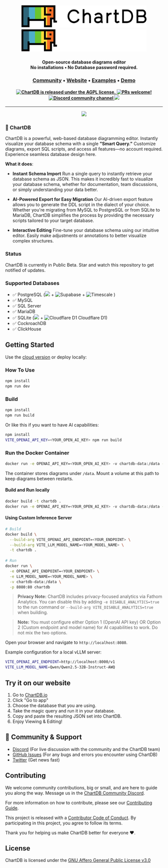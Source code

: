 <h1 align="center">
  <a href="https://chartdb.io#gh-light-mode-only">
    <img src="https://github.com/chartdb/chartdb/blob/main/src/assets/logo-light.png" width="400" height="70" alt="ChartDB">
  </a>
  <a href="https://chartdb.io##gh-dark-mode-only">
    <img src="https://github.com/chartdb/chartdb/blob/main/src/assets/logo-dark.png" width="400" height="70" alt="ChartDB">
  </a>
  <br>
</h1>

<p align="center">
  <b>Open-source database diagrams editor</b> <br />
  <b>No installations • No Database password required.</b> <br />
</p>

<h3 align="center">
  <a href="https://discord.gg/QeFwyWSKwC">Community</a>  &bull;
  <a href="https://www.chartdb.io?ref=github_readme">Website</a>  &bull;
  <a href="https://chartdb.io/templates?ref=github_readme">Examples</a>  &bull;
  <a href="https://app.chartdb.io?ref=github_readme">Demo</a>
</h3>

<h4 align="center">
  <a href="https://github.com/chartdb/chartdb?tab=AGPL-3.0-1-ov-file#readme">
    <img src="https://img.shields.io/github/license/chartdb/chartdb?color=blue" alt="ChartDB is released under the AGPL license." />
  </a>
  <a href="https://github.com/chartdb/chartdb/blob/main/CONTRIBUTING.md">
    <img src="https://img.shields.io/badge/PRs-Welcome-brightgreen" alt="PRs welcome!" />
  </a>
  <a href="https://discord.gg/QeFwyWSKwC">
    <img src="https://img.shields.io/discord/1277047413705670678?color=5865F2&label=Discord&logo=discord&logoColor=white" alt="Discord community channel" />
  </a>
  <a href="https://x.com/intent/follow?screen_name=jonathanfishner">
    <img src="https://img.shields.io/twitter/follow/jonathanfishner?style=social"/>
  </a>

</h4>

---

<p align="center">
  <img width='700px' src="./public/chartdb.png">
</p>

### 🎉 ChartDB

ChartDB is a powerful, web-based database diagramming editor.
Instantly visualize your database schema with a single **"Smart Query."** Customize diagrams, export SQL scripts, and access all features—no account required. Experience seamless database design here.

**What it does**:

- **Instant Schema Import**
  Run a single query to instantly retrieve your database schema as JSON. This makes it incredibly fast to visualize your database schema, whether for documentation, team discussions, or simply understanding your data better.

- **AI-Powered Export for Easy Migration**
  Our AI-driven export feature allows you to generate the DDL script in the dialect of your choice. Whether you're migrating from MySQL to PostgreSQL or from SQLite to MariaDB, ChartDB simplifies the process by providing the necessary scripts tailored to your target database.
- **Interactive Editing**
  Fine-tune your database schema using our intuitive editor. Easily make adjustments or annotations to better visualize complex structures.

### Status

ChartDB is currently in Public Beta. Star and watch this repository to get notified of updates.

### Supported Databases

- ✅ PostgreSQL (<img src="./src/assets/postgresql_logo_2.png" width="15"/> + <img src="./src/assets/supabase.png" alt="Supabase" width="15"/> + <img src="./src/assets/timescale.png" alt="Timescale" width="15"/> )
- ✅ MySQL
- ✅ SQL Server
- ✅ MariaDB
- ✅ SQLite (<img src="./src/assets/sqlite_logo_2.png" width="15"/> + <img src="./src/assets/cloudflare_d1.png" alt="Cloudflare D1" width="15"/> Cloudflare D1)
- ✅ CockroachDB
- ✅ ClickHouse

## Getting Started

Use the [cloud version](https://app.chartdb.io?ref=github_readme_2) or deploy locally:

### How To Use

```bash
npm install
npm run dev
```

### Build

```bash
npm install
npm run build
```

Or like this if you want to have AI capabilities:

```bash
npm install
VITE_OPENAI_API_KEY=<YOUR_OPEN_AI_KEY> npm run build
```

### Run the Docker Container

```bash
docker run -e OPENAI_API_KEY=<YOUR_OPEN_AI_KEY> -v chartdb-data:/data -p 8080:80 ghcr.io/chartdb/chartdb:latest
```

The container stores diagrams under `/data`. Mount a volume at this path to keep diagrams between restarts.

#### Build and Run locally

```bash
docker build -t chartdb .
docker run -e OPENAI_API_KEY=<YOUR_OPEN_AI_KEY> -v chartdb-data:/data -p 8080:80 chartdb
```

#### Using Custom Inference Server

```bash
# Build
docker build \
  --build-arg VITE_OPENAI_API_ENDPOINT=<YOUR_ENDPOINT> \
  --build-arg VITE_LLM_MODEL_NAME=<YOUR_MODEL_NAME> \
  -t chartdb .

# Run
docker run \
  -e OPENAI_API_ENDPOINT=<YOUR_ENDPOINT> \
  -e LLM_MODEL_NAME=<YOUR_MODEL_NAME> \
  -v chartdb-data:/data \
  -p 8080:80 chartdb
```

> **Privacy Note:** ChartDB includes privacy-focused analytics via Fathom Analytics. You can disable this by adding `-e DISABLE_ANALYTICS=true` to the run command or `--build-arg VITE_DISABLE_ANALYTICS=true` when building.

> **Note:** You must configure either Option 1 (OpenAI API key) OR Option 2 (Custom endpoint and model name) for AI capabilities to work. Do not mix the two options.

Open your browser and navigate to `http://localhost:8080`.

Example configuration for a local vLLM server:

```bash
VITE_OPENAI_API_ENDPOINT=http://localhost:8000/v1
VITE_LLM_MODEL_NAME=Qwen/Qwen2.5-32B-Instruct-AWQ
```

## Try it on our website

1. Go to [ChartDB.io](https://chartdb.io?ref=github_readme_2)
2. Click "Go to app"
3. Choose the database that you are using.
4. Take the magic query and run it in your database.
5. Copy and paste the resulting JSON set into ChartDB.
6. Enjoy Viewing & Editing!

## 💚 Community & Support

- [Discord](https://discord.gg/QeFwyWSKwC) (For live discussion with the community and the ChartDB team)
- [GitHub Issues](https://github.com/chartdb/chartdb/issues) (For any bugs and errors you encounter using ChartDB)
- [Twitter](https://x.com/intent/follow?screen_name=jonathanfishner) (Get news fast)

## Contributing

We welcome community contributions, big or small, and are here to guide you along
the way. Message us in the [ChartDB Community Discord](https://discord.gg/QeFwyWSKwC).

For more information on how to contribute, please see our
[Contributing Guide](/CONTRIBUTING.md).

This project is released with a [Contributor Code of Conduct](/CODE_OF_CONDUCT.md).
By participating in this project, you agree to follow its terms.

Thank you for helping us make ChartDB better for everyone :heart:.

## License

ChartDB is licensed under the [GNU Affero General Public License v3.0](LICENSE)
